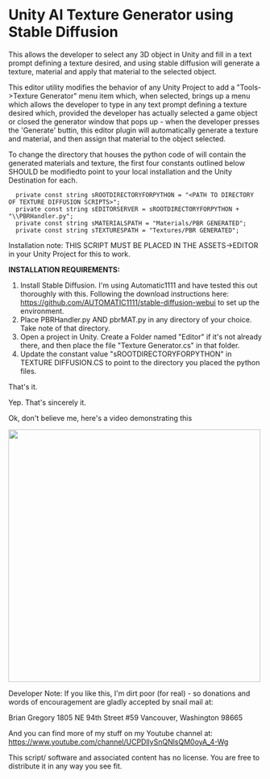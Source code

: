 # Unity AI Texture Generator using Stable Diffusion
This allows the developer to select any 3D object in Unity and fill in a text prompt defining a texture desired, and using stable diffusion will generate a texture, material and apply that material to the selected object. 

This editor utility modifies the behavior of any Unity Project to add a  "Tools->Texture Generator" menu item which, when selected, brings up a menu which allows the developer to type in any text prompt defining a texture desired which, provided the developer has actually selected a game object or closed the generator window that pops up - when the developer presses the 'Generate' buttin, this editor plugin will automatically generate a texture and material, and then assign that material to the object selected. 

To change the directory that houses the python code of will contain the generated materials and texture, the first four constants outlined below SHOULD be modifiedto point to your local installation and the Unity Destination for each. 

      private const string sROOTDIRECTORYFORPYTHON = "<PATH TO DIRECTORY OF TEXTURE DIFFUSION SCRIPTS>";
      private const string sEDITORSERVER = sROOTDIRECTORYFORPYTHON + "\\PBRHandler.py";
      private const string sMATERIALSPATH = "Materials/PBR GENERATED";
      private const string sTEXTURESPATH = "Textures/PBR GENERATED";

Installation note:
THIS SCRIPT MUST BE PLACED IN THE ASSETS->EDITOR in your Unity Project for this to work.
 
**INSTALLATION REQUIREMENTS:**

1. Install Stable Diffusion. I'm using Automatic1111 and have tested this out thoroughly with this. 
   Following the download instructions here: https://github.com/AUTOMATIC1111/stable-diffusion-webui to set up the environment.
2. Place PBRHandler.py AND pbrMAT.py in any directory of your choice. Take note of that directory.
3. Open a project in Unity. Create a Folder named "Editor" if it's not already there, and then place the file "Texture Generator.cs" in that folder.
4. Update the constant value "sROOTDIRECTORYFORPYTHON" in TEXTURE DIFFUSION.CS to point to the directory you placed the python files. 

That's it. 

Yep. That's sincerely it. 

Ok, don't believe me, here's a video demonstrating this 

<a href="https://youtu.be/GsEGIxdpNtQ">
<img src="https://github.com/universalbri/UnityAITextureGenerator/blob/main/image.png" width="500">
</img></a>

Developer Note:
If you like this, I'm dirt poor (for real) - so donations and words of encouragement are gladly accepted by snail mail at: 

Brian Gregory 1805 NE 94th Street #59 Vancouver, Washington 98665
 
And you can find more of my stuff on my Youtube channel at: https://www.youtube.com/channel/UCPDllySnQNlsQM0oyA_4-Wg

This script/ software and associated content has no license. You are free to distribute it in any way you see fit. 

